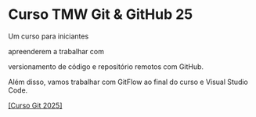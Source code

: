 # Curso TMW Git & GitHub 25



Um curso para iniciantes

apreenderem a trabalhar com

versionamento de código e repositório remotos com GitHub.

Além disso, vamos trabalhar com GitFlow ao final do curso e Visual Studio Code.

[[Curso Git 2025] ](https://youtu.be/M-mBmYj7Jh4?si=L0DnT5XvedsTNu-M)

